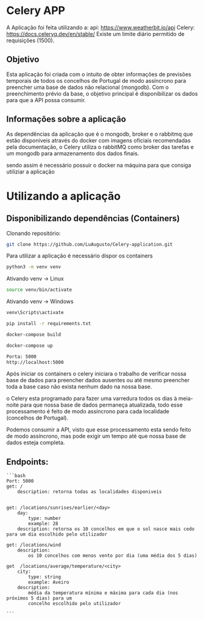 # Celery APP

A Aplicação foi feita utilizando a:
api: https://www.weatherbit.io/api
Celery: https://docs.celeryq.dev/en/stable/
Existe um limite diário permitido de requisições (1500).

## Objetivo

Esta aplicação foi criada com o intuito de obter informações de previsões temporais de todos os concelhos de Portugal de modo assíncrono para preencher uma base de dados não relacional (mongodb).
Com o preenchimento prévio da base, o objetivo principal é disponibilizar os dados para que a API possa consumir.

## Informações sobre a aplicação

As dependências da aplicação que é o mongodb, broker e o rabbitmq que estão disponiveis através do docker com imagens oficiais recomendadas pela documentação, o Celery utiliza o rabbitMQ como broker das tarefas e um mongodb para armazenamento dos dados finais.

sendo assim é necessário possuir o docker na máquina para que consiga utiliziar a aplicação

# Utilizando a aplicação

## Disponibilizando dependências (Containers)

Clonando repositório:

```bash
git clone https://github.com/LuAugusto/Celery-application.git
```

Para utilizar a aplicação é necessário dispor os containers

```bash
python3 -m venv venv
```

Ativando venv -> Linux

```bash
source venv/bin/activate
```

Ativando venv -> Windows

```bash
venv\Scripts\activate
```

```bash
pip install -r requirements.txt
```

```bash
docker-compose build
```

```bash
docker-compose up
```

```bash
Porta: 5000
http://localhost:5000
```

Após iniciar os containers o celery iniciara o trabalho de verificar nossa base de dados para preencher dados
ausentes ou até mesmo preencher toda a base caso não exista nenhum dado na nossa base.

o Celery esta programado para fazer uma varredura todos os dias à meia-noite para que nossa base de dados
permaneça atualizada, todo esse processamento é feito de modo assíncrono para cada localidade (concelhos de
Portugal).

Podemos consumir a API, visto que esse processamento esta sendo feito de modo assíncrono, mas pode exigir um tempo até que nossa base de dados esteja completa.

## Endpoints:

    ```bash
    Port: 5000
    get: /
        description: retorna todas as localidades disponiveis


    get: /locations/sunrises/earlier/<day>
        day:
            type: number
            example: 28
        description: retorna os 10 concelhos em que o sol nasce mais cedo para um dia escolhido pelo utilizador

    get: /locations/wind
        description:
            os 10 concelhos com menos vento por dia (uma média dos 5 dias)

    get  /locations/average/temperature/<city>
        city:
            type: string
            example: Aveiro
        description:
            média da temperatura mínima e máxima para cada dia (nos próximos 5 dias) para um
            concelho escolhido pelo utilizador

    ```
